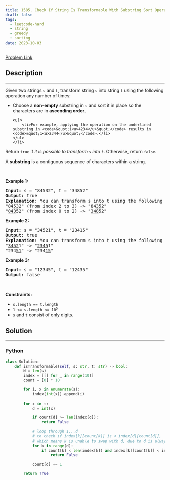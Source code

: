 ```yaml
---
title: 1585. Check If String Is Transformable With Substring Sort Operations
draft: false
tags: 
  - leetcode-hard
  - string
  - greedy
  - sorting
date: 2023-10-03
---
```


[Problem Link](https://leetcode.com/problems/check-if-string-is-transformable-with-substring-sort-operations/)

## Description

---
<p>Given two strings <code>s</code> and <code>t</code>, transform string <code>s</code> into string <code>t</code> using the following operation any number of times:</p>

<ul>
	<li>Choose a <strong>non-empty</strong> substring in <code>s</code> and sort it in place so the characters are in <strong>ascending order</strong>.

	<ul>
		<li>For example, applying the operation on the underlined substring in <code>&quot;1<u>4234</u>&quot;</code> results in <code>&quot;1<u>2344</u>&quot;</code>.</li>
	</ul>
	</li>
</ul>

<p>Return <code>true</code> if <em>it is possible to transform <code>s</code> into <code>t</code></em>. Otherwise, return <code>false</code>.</p>

<p>A <strong>substring</strong> is a contiguous sequence of characters within a string.</p>

<p>&nbsp;</p>
<p><strong class="example">Example 1:</strong></p>

<pre>
<strong>Input:</strong> s = &quot;84532&quot;, t = &quot;34852&quot;
<strong>Output:</strong> true
<strong>Explanation:</strong> You can transform s into t using the following sort operations:
&quot;84<u>53</u>2&quot; (from index 2 to 3) -&gt; &quot;84<u>35</u>2&quot;
&quot;<u>843</u>52&quot; (from index 0 to 2) -&gt; &quot;<u>348</u>52&quot;
</pre>

<p><strong class="example">Example 2:</strong></p>

<pre>
<strong>Input:</strong> s = &quot;34521&quot;, t = &quot;23415&quot;
<strong>Output:</strong> true
<strong>Explanation:</strong> You can transform s into t using the following sort operations:
&quot;<u>3452</u>1&quot; -&gt; &quot;<u>2345</u>1&quot;
&quot;234<u>51</u>&quot; -&gt; &quot;234<u>15</u>&quot;
</pre>

<p><strong class="example">Example 3:</strong></p>

<pre>
<strong>Input:</strong> s = &quot;12345&quot;, t = &quot;12435&quot;
<strong>Output:</strong> false
</pre>

<p>&nbsp;</p>
<p><strong>Constraints:</strong></p>

<ul>
	<li><code>s.length == t.length</code></li>
	<li><code>1 &lt;= s.length &lt;= 10<sup>5</sup></code></li>
	<li><code>s</code> and <code>t</code> consist of only digits.</li>
</ul>


## Solution

---
### Python
``` py title='check-if-string-is-transformable-with-substring-sort-operations'
class Solution:
    def isTransformable(self, s: str, t: str) -> bool:
        N = len(s)
        index = [[] for _ in range(10)]
        count = [0] * 10

        for i, x in enumerate(s):
            index[int(x)].append(i)
        
        for x in t:
            d = int(x)

            if count[d] >= len(index[d]):
                return False
            
            # loop through 1...d
            # to check if index[k][count[k]] is < index[d][count[d]],
            # which means k is unable to swap with d, due to d is always larger than k
            for k in range(d):
                if count[k] < len(index[k]) and index[k][count[k]] < index[d][count[d]]:
                    return False
                
            count[d] += 1

        return True
        

```

